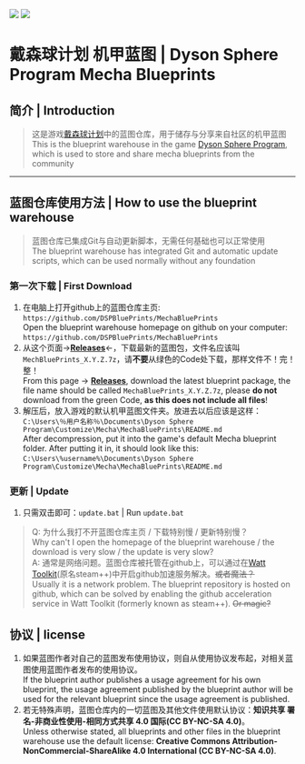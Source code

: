 ![](https://img.shields.io/github/languages/code-size/DSPBluePrints/MechaBluePrints?style=for-the-badge)
![](https://img.shields.io/github/last-commit/DSPBluePrints/MechaBluePrints?style=for-the-badge)

# 戴森球计划 机甲蓝图 | Dyson Sphere Program Mecha Blueprints

## 简介 | Introduction

> 这是游戏[戴森球计划](https://store.steampowered.com/app/1366540/_/)中的蓝图仓库，用于储存与分享来自社区的机甲蓝图 <br> This is the blueprint warehouse in the game [Dyson Sphere Program](https://store.steampowered.com/app/1366540/_/), which is used to store and share mecha blueprints from the community

---

## 蓝图仓库使用方法 | How to use the blueprint warehouse

> 蓝图仓库已集成Git与自动更新脚本，无需任何基础也可以正常使用 <br>
The blueprint warehouse has integrated Git and automatic update scripts, which can be used normally without any foundation

### 第一次下载 | First Download

1. 在电脑上打开github上的蓝图仓库主页: `https://github.com/DSPBluePrints/MechaBluePrints` <br> Open the blueprint warehouse homepage on github on your computer: `https://github.com/DSPBluePrints/MechaBluePrints`
2. 从这个页面->[**Releases**](https://github.com/DSPBluePrints/MechaBluePrints/releases)<-，下载最新的蓝图包，文件名应该叫`MechBluePrints_X.Y.Z.7z`，请**不要**从绿色的Code处下载，那样文件不！完！整！<br> From this page -> [**Releases**](https://github.com/DSPBluePrints/MechaBluePrints/releases), download the latest blueprint package, the file name should be called `MechaBluePrints_X.Y.Z.7z`, please **do not** download from the green Code, **as this does not include all files**!
3. 解压后，放入游戏的默认机甲蓝图文件夹。放进去以后应该是这样：`C:\Users\％用户名称％\Documents\Dyson Sphere Program\Customize\Mecha\MechaBluePrints\README.md` <br> After decompression, put it into the game's default Mecha blueprint folder. After putting it in, it should look like this: `C:\Users\%username%\Documents\Dyson Sphere Program\Customize\Mecha\MechaBluePrints\README.md`

### 更新 | Update

1. 只需双击即可：`update.bat` | Run `update.bat`

> Q: 为什么我打不开蓝图仓库主页 / 下载特别慢 / 更新特别慢？<br> Why can't I open the homepage of the blueprint warehouse / the download is very slow / the update is very slow?<br>
> A: 通常是网络问题。蓝图仓库被托管在github上，可以通过在[Watt Toolkit](https://steampp.net)(原名steam++)中开启github加速服务解决。~~或者魔法？~~ <br> Usually it is a network problem. The blueprint repository is hosted on github, which can be solved by enabling the github acceleration service in Watt Toolkit (formerly known as steam++). ~~Or magic?~~

<!--

### 以下内容已过时，出于信息完整性考虑暂不删除，但是已经隐藏 | The following content is outdated and will not be deleted for information integrity, but has been hidden

### 视频教程 | Video Tutorial

内容同下方的文字教程，视频时长约1.5min <br> The content is the same as the text tutorial below, and the video duration is about 1.5 minutes
https://www.bilibili.com/video/bv1RK411Z7b2

---

### 文字教程 | Text Tutorial

#### 基础用法 | Basic Usage

您可以直接进入[蓝图仓库的网页](https://github.com/DSPBluePrints/MechaBluePrints)，寻找并打开自己需要的蓝图文件，点击位于蓝图代码右上方的**全选复制**(Copy raw contents). 
然后进入游戏，在蓝图页面依次点击**新建空蓝图**，**粘贴**，**保存更改**，就可以将蓝图代码保存到本地，像平常那样使用。<br>
You can go directly to the [Blueprint Warehouse Webpage](https://github.com/DSPBluePrints/MechaBluePrints), find and open the blueprint file you need, and click **Select All**(Copy raw contents).
Then enter the game, click **New Empty Blueprint** on the blueprint page, **Paste**, **Save Changes**, you can save the blueprint code locally and use it as usual.

> 常见问题：| Common Problem:
> Q: 为什么蓝图仓库网页打开特别慢，我该怎么办？<br> Why is the blueprint warehouse web page very slow to open, what should I do?
> A: 蓝图仓库被托管在github上，可以通过在[Watt Toolkit](https://steampp.net)(原名steam++)中开启github加速服务解决。~~或者魔法？~~ <br> The blueprint repository is hosted on github, which can be resolved by enabling the github acceleration service in [Watt Toolkit](https://steampp.net) (formerly known as steam++). ~~Or magic?~~  ~~only china~~

#### 进阶用法 | Advanced Usage

如果您有[Git](https://git-scm.com/)的使用基础，**可以将整个蓝图仓库用`clone`命令拉取到游戏的蓝图文件夹内**。这样您将以蓝图合集的形式将完整的蓝图仓库下载到本地，并且可以在游戏内直接访问，享受在线蓝图仓库与游戏无缝衔接的体验。<br> If you have a foundation of [Git](https://git-scm.com/), **you can use the `clone` command to pull the entire blueprint warehouse into the blueprint folder of the game**. In this way, you will download the complete blueprint warehouse locally in the form of a blueprint collection, and you can directly access it in the game, enjoying the seamless connection between the online blueprint warehouse and the game.

```cmd
git clone https://github.com/DSPBluePrints/MechaBluePrints.git
```

> 常见问题: | Common Problem:
> Q: `error: SSL_read` 相关  <br> `error: SSL_read` Relevant
> A: 通常是网络波动，重试即可。如果已经排除网络问题可以搜索 `git SSL_read` 并逐一排查错误原因，此处不再赘述 <br> Usually the network fluctuates, just try again. If the network problem has been ruled out, you can search `git SSL_read` and troubleshoot the cause of the error one by one, so I won’t go into details here

除非你真的非常清楚你正在做什么，否则请不要手动修改`.git`文件夹内的任何文件，这可能导致以后的自动更新出错  <br> Unless you really know what you are doing, please do not manually modify any files in the `.git` folder, which may cause errors in future automatic updates

可以通过`pull`命令进行对本地蓝图文件夹进行更新。Git将自动检查上次更新以来发生变动的蓝图/蓝图合集，并以增量更新的形式更新本地仓库  
**或者直接双击仓库根目录下的"双击更新蓝图仓库.bat"** <br> The local blueprint folder can be updated through the `pull` command. Git will automatically check for blueprints/blueprint collections that have changed since the last update, and update the local warehouse in the form of incremental updates
**Or directly double-click "Double-click to update blueprint update.bat" in the root directory of the warehouse** 

```cmd
git pull origin main
```
-->

## 协议 | license

1. 如果蓝图作者对自己的蓝图发布使用协议，则自从使用协议发布起，对相关蓝图使用蓝图作者发布的使用协议。<br> If the blueprint author publishes a usage agreement for his own blueprint, the usage agreement published by the blueprint author will be used for the relevant blueprint since the usage agreement is published.
2. 若无特殊声明，蓝图仓库内的一切蓝图及其他文件使用默认协议：**知识共享 署名-非商业性使用-相同方式共享 4.0 国际(CC BY-NC-SA 4.0)**。<br> Unless otherwise stated, all blueprints and other files in the blueprint warehouse use the default license: **Creative Commons Attribution-NonCommercial-ShareAlike 4.0 International (CC BY-NC-SA 4.0)**.

